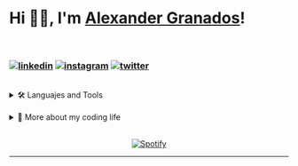<link href="styles/main.css" rel="stylesheet"></link>

<!-- TITLE -->

# Hi 👋🏼, I'm [Alexander Granados][website]!

<br />

### [![linkedin][linkedin_logo]][linkedin] [![instagram][instagram_logo]][instagram] [![twitter][twitter_logo]][twitter]

<br>

<!-- TOOLS -->
<details>
  <summary>🛠️ Languajes and Tools</summary>

  <div align = "center">
    <p>
      <img alt="JS" src="https://img.shields.io/badge/-JS-yellow?&logo=Javascript&logoColor=ffffff" />
      <img alt="TS" src="https://img.shields.io/badge/-TS-3178C6?&logo=TypeScript&logoColor=ffffff" />
      <img alt="VUE" src="https://img.shields.io/badge/-VUE-4FC08D?&logo=vuedotjs&logoColor=ffffff" />
      <img alt="VUETIFY" src="https://img.shields.io/badge/-VUETIFY-1867C0?&logo=Vuetify&logoColor=ffffff" />
      <img alt="NUXT.JS" src="https://img.shields.io/badge/-NUXT.JS-00C58E?&logo=nuxtdotjs&logoColor=ffffff" />
      <img alt="NEXTJS" src="https://img.shields.io/badge/-NEXT.JS-000000?&logo=nextdotjs&logoColor=ffffff" />
      <img alt="REACT" src="https://img.shields.io/badge/-REACT-61DAFB?&logo=React&logoColor=222" />
      <img alt="SASS" src="https://img.shields.io/badge/-SASS-CC6699?&logo=Sass&logoColor=ffffff" />
      <img alt="BOOTSTRAP" src="https://img.shields.io/badge/-BOOTSTRAP-7952B3?&logo=bootstrap&logoColor=ffffff" />
      <img alt="TAILWIND" src="https://img.shields.io/badge/-TAILWIND-38B2AC?&logo=Tailwind-css&logoColor=ffffff" />
      <img alt="GIT" src="https://img.shields.io/badge/-GIT-F05032?&logo=Git&logoColor=ffffff" />
      <img alt="VERCEL" src="https://img.shields.io/badge/-VERCEL-000000?&logo=Vercel&logoColor=ffffff" />
      <img alt="NETLIFY" src="https://img.shields.io/badge/-NETLIFY-00C7B7?&logo=Netlify&logoColor=ffffff" />
      <img alt="POSTMAN" src="https://img.shields.io/badge/-POSTMAN-FF6C37?&logo=Postman&logoColor=ffffff" />
    </p>
  </div>
</details>

<br>

<!-- CODE -->
<details>
  <summary>🚀 More about my coding life</summary>
  
### ![stats1][stats1] ![stats2][stats2]

</details>

<br>

<!-- SPOTIFY -->
<div align="center">

[![Spotify](https://spotify-now-playing-lime-kappa.vercel.app/api/spotify)](https://open.spotify.com/user/g1alexander)

</div>

---

[website]: https://www.g1alexander.com/
[linkedin]: https://www.linkedin.com/in/g1alexander/
[instagram]: https://www.instagram.com/g1alexander/
[twitter]: https://twitter.com/g1alexander_
[linkedin_logo]: https://img.shields.io/badge/linkedin-0077B5?logo=linkedin&logoColor=white&style=for-the-badge
[instagram_logo]: https://img.shields.io/badge/Instagram-E4405F?logo=instagram&logoColor=white&style=for-the-badge
[twitter_logo]: https://img.shields.io/badge/Twitter-1DA1F2?logo=twitter&logoColor=white&style=for-the-badge
[stats1]: https://github-readme-streak-stats.herokuapp.com?user=g1alexander&theme=vue-dark&hide_border=true
[stats2]: https://github-readme-stats.vercel.app/api?username=g1alexander&show_icons=true&theme=vue-dark&count_private=true&hide_border=true
